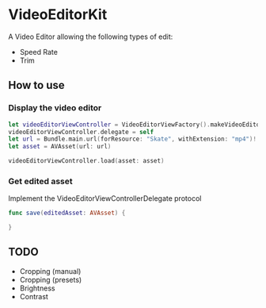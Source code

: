 # VideoEditorKit

A Video Editor allowing the following types of edit:

- Speed Rate
- Trim

## How to use

### Display the video editor

```swift
let videoEditorViewController = VideoEditorViewFactory().makeVideoEditorViewController()
videoEditorViewController.delegate = self
let url = Bundle.main.url(forResource: "Skate", withExtension: "mp4")!
let asset = AVAsset(url: url)

videoEditorViewController.load(asset: asset)
```

### Get edited asset

Implement the VideoEditorViewControllerDelegate protocol

```swift
func save(editedAsset: AVAsset) {

}
```

## TODO

- Cropping (manual)
- Cropping (presets)
- Brightness
- Contrast
